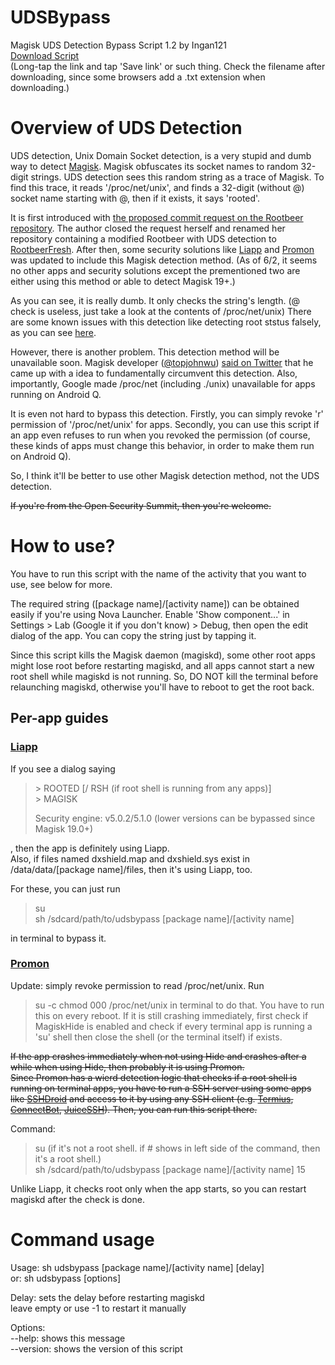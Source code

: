 # UDSBypass
Magisk UDS Detection Bypass Script 1.2 by Ingan121  
[Download Script](https://github.com/Ingan121/UDSBypass/raw/master/udsbypass)  
(Long-tap the link and tap 'Save link' or such thing. Check the filename after downloading, since some browsers add a .txt extension when downloading.)

# Overview of UDS Detection
UDS detection, Unix Domain Socket detection, is a very stupid and dumb way to detect [Magisk](https://github.com/topjohnwu/Magisk). Magisk obfuscates its socket names to random 32-digit strings. UDS detection sees this random string as a trace of Magisk. To find this trace, it reads '/proc/net/unix', and finds a 32-digit (without \@) socket name starting with \@, then if it exists, it says 'rooted'.

It is first introduced with [the proposed commit request on the Rootbeer repository](https://github.com/scottyab/rootbeer/pull/88). The author closed the request herself and renamed her repository containing a modified Rootbeer with UDS detection to [RootbeerFresh](https://github.com/kimchangyoun/RootbeerFresh). After then, some security solutions like [Liapp](https://liapp.lockincomp.com/) and [Promon](https://promon.co/) was updated to include this Magisk detection method. (As of 6/2, it seems no other apps and security solutions except the prementioned two are either using this method or able to detect Magisk 19+.)

As you can see, it is really dumb. It only checks the string's length. (@ check is useless, just take a look at the contents of /proc/net/unix) There are some known issues with this detection like detecting root ststus falsely, as you can see [here](https://github.com/KimChangYoun/rootbeerFresh/issues/4).

However, there is another problem. This detection method will be unavailable soon. Magisk developer ([\@topjohnwu](https://github.com/topjohnwu)) [said on Twitter](https://twitter.com/topjohnwu/status/1121993377933877248) that he came up with a idea to fundamentally circumvent this detection. Also, importantly, Google made /proc/net (including ./unix) unavailable for apps running on Android Q.

It is even not hard to bypass this detection. Firstly, you can simply revoke 'r' permission of '/proc/net/unix' for apps. Secondly, you can use this script if an app even refuses to run when you revoked the permission (of course, these kinds of apps must change this behavior, in order to make them run on Android Q).

So, I think it'll be better to use other Magisk detection method, not the UDS detection.

~~If you're from the Open Security Summit, then you're welcome.~~ 

# How to use?
You have to run this script with the name of the activity that you want to use, see below for more.

The required string ([package name]/[activity name]) can be obtained easily if you're using Nova Launcher. Enable 'Show component...' in Settings > Lab (Google it if you don't know) > Debug, then open the edit dialog of the app. You can copy the string just by tapping it.

Since this script kills the Magisk daemon (magiskd), some other root apps might lose root before restarting magiskd, and all apps cannot start a new root shell while magiskd is not running. So, DO NOT kill the terminal before relaunching magiskd, otherwise you'll have to reboot to get the root back.

## Per-app guides

### [Liapp](https://liapp.lockincomp.com)
If you see a dialog saying
> \> ROOTED [/ RSH (if root shell is running from any apps)]  
> \> MAGISK
>
> Security engine: v5.0.2/5.1.0 (lower versions can be bypassed since Magisk 19.0+)

, then the app is definitely using Liapp.  
Also, if files named dxshield.map and dxshield.sys exist in /data/data/[package name]/files, then it's using Liapp, too.

For these, you can just run
> su  
> sh /sdcard/path/to/udsbypass [package name]/[activity name]

in terminal to bypass it.

### [Promon](https://promon.co)
Update: simply revoke permission to read /proc/net/unix. Run
> su -c chmod 000 /proc/net/unix
in terminal to do that. You have to run this on every reboot. If it is still crashing immediately, first check if MagiskHide is enabled and check if every terminal app is running a 'su' shell then close the shell (or the terminal itself) if exists.

~~If the app crashes immediately when not using Hide and crashes after a while when using Hide, then probably it is using Promon.  
Since Promon has a wierd detection logic that checks if a root shell is running on terminal apps, you have to run a SSH server using some apps like [SSHDroid](https://play.google.com/store/apps/details?id=berserker.android.apps.sshdroid) and access to it by using any SSH client (e.g. [Termius](https://play.google.com/store/apps/details?id=com.server.auditor.ssh.client), [ConnectBot](https://play.google.com/store/apps/details?id=org.connectbot), [JuiceSSH](https://play.google.com/store/apps/details?id=com.sonelli.juicessh)). Then, you can run this script there.~~ 

Command:  
> su (if it's not a root shell. if # shows in left side of the command, then it's a root shell.)  
> sh /sdcard/path/to/udsbypass [package name]/[activity name] 15

Unlike Liapp, it checks root only when the app starts, so you can restart magiskd after the check is done.

# Command usage
Usage: sh udsbypass [package name]/[activity name] [delay]  
or: sh udsbypass [options]

Delay: sets the delay before restarting magiskd  
leave empty or use -1 to restart it manually

Options:  
--help: shows this message  
--version: shows the version of this script

